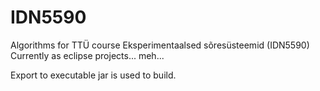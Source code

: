 # IDN5590
Algorithms for TTÜ course Eksperimentaalsed sõresüsteemid (IDN5590)
Currently as eclipse projects... meh...

Export to executable jar is used to build.
